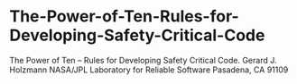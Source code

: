 # The-Power-of-Ten-Rules-for-Developing-Safety-Critical-Code
The Power of Ten – Rules for Developing Safety Critical Code. Gerard J. Holzmann NASA/JPL Laboratory for Reliable Software Pasadena, CA 91109 
